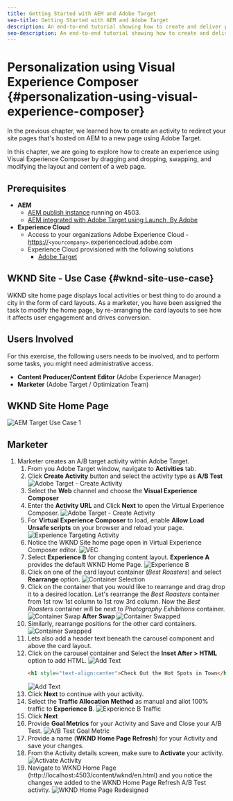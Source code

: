```yaml
---
title: Getting Started with AEM and Adobe Target
seo-title: Getting Started with AEM and Adobe Target
description: An end-to-end tutorial showing how to create and deliver personalized experience using Adobe Experience Manager and Adobe Target. In this tutorial, you will also learn about different personas involved in the end to end process and how they collaborate with each other
seo-description: An end-to-end tutorial showing how to create and deliver personalized experience using Adobe Experience Manager and Adobe Target. In this tutorial, you will also learn about different personas involved in the end to end process and how they collaborate with each other
---
```


# Personalization using Visual Experience Composer {#personalization-using-visual-experience-composer}

In the previous chapter, we learned how to create an activity to redirect your site pages that's hosted on AEM to a new page using Adobe Target.

In this chapter, we are going to explore how to create an experience using Visual Experience Composer by dragging and dropping, swapping, and modifying the layout and content of a web page.

## Prerequisites

* **AEM**
  * [AEM publish instance](./implementation.md#getting-aem) running on 4503.
  * [AEM integrated with Adobe Target using Launch, By Adobe](./using-launch-adobe-io.md#aem-target-using-launch-by-adobe)
* **Experience Cloud**
  * Access to your organizations Adobe Experience Cloud - <https://>`<yourcompany>`.experiencecloud.adobe.com
  * Experience Cloud provisioned with the following solutions
    * [Adobe Target](https://marketing.adobe.com)

## WKND Site - Use Case {#wknd-site-use-case}

WKND site home page displays local activities or best thing to do around a city in the form of card layouts. As a marketer, you have been assigned the task to modify the home page, by re-arranging the card layouts to see how it affects user engagement and drives conversion.

## Users Involved

For this exercise, the following users needs to be involved, and to perform some tasks, you might need administrative access.

* **Content Producer/Content Editor** (Adobe Experience Manager)
* **Marketer** (Adobe Target / Optimization Team)

## WKND Site Home Page

 ![AEM Target Use Case 1](assets/personalization-use-case-3/aem-target-use-case-3.png)

## Marketer

1. Marketer creates an A/B target activity within Adobe Target.
   1. From you Adobe Target window, navigate to **Activities** tab.
   2. Click **Create Activity** button and select the activity type as **A/B Test**
    ![Adobe Target - Create Activity](assets/personalization-use-case-2/create-ab-activity.png)
   3. Select the **Web** channel and choose the **Visual Experience Composer**
   4. Enter the **Activity URL** and Click **Next** to open the Virtual Experience Composer.
    ![Adobe Target - Create Activity](assets/personalization-use-case-2/create-activity-ab-name.png)
   5. For **Virtual Experience Composer** to load, enable **Allow Load Unsafe scripts** on your browser and reload your page.
    ![Experience Targeting Activity](assets/personalization-use-case-1/load-unsafe-scripts.png)
   6. Notice the WKND Site home page open in Virtual Experience Composer editor.
    ![VEC](assets/personalization-use-case-2/vec.png)
   7. Select **Experience B** for changing content layout. **Experience A** provides the default WKND Home Page.
    ![Experience B](assets/personalization-use-case-3/use-case3-experience-b.png)
   8. Click on one of the card layout container (*Best Roasters*) and select **Rearrange** option.
    ![Container Selection](assets/personalization-use-case-3/container-selection.png)
   9. Click on the container that you would like to rearrange and drag drop it to a desired location. Let's rearrange the *Best Roasters* container from 1st row 1st column to 1st row 3rd column. Now the *Best Roasters* container will be next to *Photography Exhibitions* container.
    ![Container Swap](assets/personalization-use-case-3/container-swap.png)
    **After Swap**
    ![Container Swapped](assets/personalization-use-case-3/after-swap-1-3.png)
   10. Similarly, rearrange positions for the other card containers.
    ![Container Swapped](assets/personalization-use-case-3/after-swap-all.png)
   11. Lets also add a header text beneath the carousel component and above the card layout.
   12. Click on the carousel container and Select the **Inset After > HTML** option to add HTML.
    ![Add Text](assets/personalization-use-case-3/add-text.png)
        ``` html
        <h1 style="text-align:center">Check Out the Hot Spots in Town</h1>
        ```
        ![Add Text](assets/personalization-use-case-3/after-changes.png)
   13. Click **Next** to continue with your activity.
   14. Select the **Traffic Allocation Method** as manual and allot 100% traffic to **Experience B**.
    ![Experience B Traffic](assets/personalization-use-case-2/traffic.png)
   15. Click **Next**
   16. Provide **Goal Metrics** for your Activity and Save and Close your A/B Test.
    ![A/B Test Goal Metric](assets/personalization-use-case-2/goal-metric.png)
   17. Provide a name (**WKND Home Page Refresh**) for your Activity and save your changes.
   18. From the Activity details screen, make sure to **Activate** your activity.
    ![Activate Activity](assets/personalization-use-case-3/save-activity.png)
   19. Navigate to WKND Home Page (http://localhost:4503/content/wknd/en.html) and you notice the changes we added to the WKND Home Page Refresh A/B Test activity.
     ![WKND Home Page Redesigned](assets/personalization-use-case-3/activity-result.png)